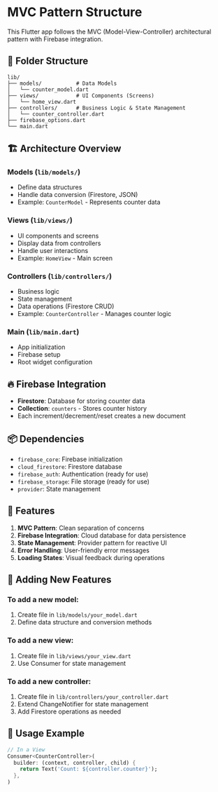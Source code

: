 # MVC Pattern Structure

This Flutter app follows the MVC (Model-View-Controller) architectural pattern with Firebase integration.

## 📁 Folder Structure

```
lib/
├── models/           # Data Models
│   └── counter_model.dart
├── views/            # UI Components (Screens)
│   └── home_view.dart
├── controllers/      # Business Logic & State Management
│   └── counter_controller.dart
├── firebase_options.dart
└── main.dart
```

## 🏗️ Architecture Overview

### **Models** (`lib/models/`)
- Define data structures
- Handle data conversion (Firestore, JSON)
- Example: `CounterModel` - Represents counter data

### **Views** (`lib/views/`)
- UI components and screens
- Display data from controllers
- Handle user interactions
- Example: `HomeView` - Main screen

### **Controllers** (`lib/controllers/`)
- Business logic
- State management
- Data operations (Firestore CRUD)
- Example: `CounterController` - Manages counter logic

### **Main** (`lib/main.dart`)
- App initialization
- Firebase setup
- Root widget configuration

## 🔥 Firebase Integration

- **Firestore**: Database for storing counter data
- **Collection**: `counters` - Stores counter history
- Each increment/decrement/reset creates a new document

## 📦 Dependencies

- `firebase_core`: Firebase initialization
- `cloud_firestore`: Firestore database
- `firebase_auth`: Authentication (ready for use)
- `firebase_storage`: File storage (ready for use)
- `provider`: State management

## 🚀 Features

1. **MVC Pattern**: Clean separation of concerns
2. **Firebase Integration**: Cloud database for data persistence
3. **State Management**: Provider pattern for reactive UI
4. **Error Handling**: User-friendly error messages
5. **Loading States**: Visual feedback during operations

## 📝 Adding New Features

### To add a new model:
1. Create file in `lib/models/your_model.dart`
2. Define data structure and conversion methods

### To add a new view:
1. Create file in `lib/views/your_view.dart`
2. Use Consumer<YourController> for state management

### To add a new controller:
1. Create file in `lib/controllers/your_controller.dart`
2. Extend ChangeNotifier for state management
3. Add Firestore operations as needed

## 🔗 Usage Example

```dart
// In a View
Consumer<CounterController>(
  builder: (context, controller, child) {
    return Text('Count: ${controller.counter}');
  },
)
```
